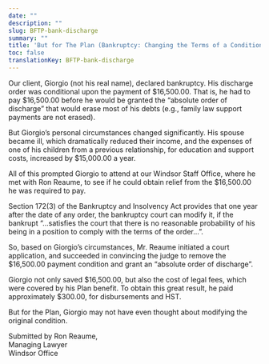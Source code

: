 ```yaml
---
date: ""
description: ""
slug: BFTP-bank-discharge
summary: ""
title: 'But for The Plan (Bankruptcy: Changing the Terms of a Conditional Discharge)'
toc: false
translationKey: BFTP-bank-discharge
---
```

Our client, Giorgio (not his real name), declared bankruptcy. His discharge order was conditional upon the payment of $16,500.00. That is, he had to pay $16,500.00 before he would be granted the “absolute order of discharge” that would erase most of his debts (e.g., family law support payments are not erased).

But Giorgio’s personal circumstances changed significantly. His spouse became ill, which dramatically reduced their income, and the expenses of one of his children from a previous relationship, for education and support costs, increased by $15,000.00 a year.

All of this prompted Giorgio to attend at our Windsor Staff Office, where he met with Ron Reaume, to see if he could obtain relief from the $16,500.00 he was required to pay.

Section 172(3) of the Bankruptcy and Insolvency Act provides that one year after the date of any order, the bankruptcy court can modify it, if the bankrupt “...satisfies the court that there is no reasonable probability of his being in a position to comply with the terms of the order...”.

So, based on Giorgio’s circumstances, Mr. Reaume initiated a court application, and succeeded in convincing the judge to remove the $16,500.00 payment condition and grant an “absolute order of discharge”.

Giorgio not only saved $16,500.00, but also the cost of legal fees, which were covered by his Plan benefit. To obtain this great result, he paid approximately $300.00, for disbursements and HST.

But for the Plan, Giorgio may not have even thought about modifying the original condition.

Submitted by Ron Reaume,  
Managing Lawyer  
Windsor Office